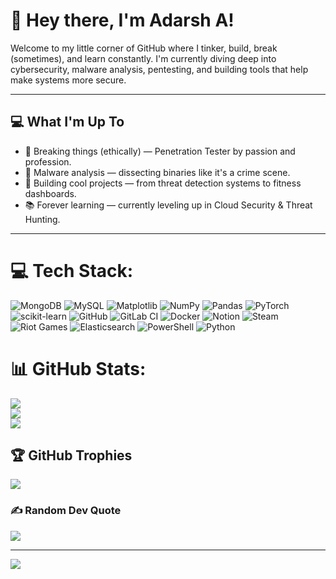 # 👋 Hey there, I'm Adarsh A!

Welcome to my little corner of GitHub where I tinker, build, break (sometimes), and learn constantly. I'm currently diving deep into cybersecurity, malware analysis, pentesting, and building tools that help make systems more secure.

---

## 💻 What I'm Up To
- 🔐 Breaking things (ethically) — Penetration Tester by passion and profession.
- 🐛 Malware analysis — dissecting binaries like it's a crime scene.
- 🚀 Building cool projects — from threat detection systems to fitness dashboards.
- 📚 Forever learning — currently leveling up in Cloud Security & Threat Hunting.

---
# 💻 Tech Stack:
![MongoDB](https://img.shields.io/badge/MongoDB-%234ea94b.svg?style=plastic&logo=mongodb&logoColor=white) ![MySQL](https://img.shields.io/badge/mysql-4479A1.svg?style=plastic&logo=mysql&logoColor=white) ![Matplotlib](https://img.shields.io/badge/Matplotlib-%23ffffff.svg?style=plastic&logo=Matplotlib&logoColor=black) ![NumPy](https://img.shields.io/badge/numpy-%23013243.svg?style=plastic&logo=numpy&logoColor=white) ![Pandas](https://img.shields.io/badge/pandas-%23150458.svg?style=plastic&logo=pandas&logoColor=white) ![PyTorch](https://img.shields.io/badge/PyTorch-%23EE4C2C.svg?style=plastic&logo=PyTorch&logoColor=white) ![scikit-learn](https://img.shields.io/badge/scikit--learn-%23F7931E.svg?style=plastic&logo=scikit-learn&logoColor=white) ![GitHub](https://img.shields.io/badge/github-%23121011.svg?style=plastic&logo=github&logoColor=white) ![GitLab CI](https://img.shields.io/badge/gitlab%20CI-%23181717.svg?style=plastic&logo=gitlab&logoColor=white) ![Docker](https://img.shields.io/badge/docker-%230db7ed.svg?style=plastic&logo=docker&logoColor=white) ![Notion](https://img.shields.io/badge/Notion-%23000000.svg?style=plastic&logo=notion&logoColor=white) ![Steam](https://img.shields.io/badge/steam-%23000000.svg?style=plastic&logo=steam&logoColor=white) ![Riot Games](https://img.shields.io/badge/riotgames-D32936.svg?style=plastic&logo=riotgames&logoColor=white) ![Elasticsearch](https://img.shields.io/badge/elasticsearch-%230377CC.svg?style=plastic&logo=elasticsearch&logoColor=white) ![PowerShell](https://img.shields.io/badge/PowerShell-%235391FE.svg?style=plastic&logo=powershell&logoColor=white) ![Python](https://img.shields.io/badge/python-3670A0?style=plastic&logo=python&logoColor=ffdd54)
# 📊 GitHub Stats:
![](https://github-readme-stats.vercel.app/api?username=XYDEN-666&theme=dark&hide_border=false&include_all_commits=false&count_private=false)<br/>
![](https://nirzak-streak-stats.vercel.app/?user=XYDEN-666&theme=dark&hide_border=false)<br/>
![](https://github-readme-stats.vercel.app/api/top-langs/?username=XYDEN-666&theme=dark&hide_border=false&include_all_commits=false&count_private=false&layout=compact)

## 🏆 GitHub Trophies
![](https://github-profile-trophy.vercel.app/?username=XYDEN-666&theme=radical&no-frame=false&no-bg=true&margin-w=4)

### ✍️ Random Dev Quote
![](https://quotes-github-readme.vercel.app/api?type=horizontal&theme=radical)

---
[![](https://visitcount.itsvg.in/api?id=XYDEN-666&icon=0&color=13)](https://visitcount.itsvg.in)

<!-- Proudly created with GPRM ( https://gprm.itsvg.in ) -->
